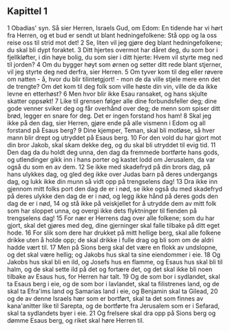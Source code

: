 ## Kapittel 1

1 Obadias' syn. Så sier Herren, Israels Gud, om Edom: En tidende har vi hørt fra Herren, og et bud er sendt ut blant hedningefolkene: Stå opp og la oss reise oss til strid mot det!
2 Se, liten vil jeg gjøre deg blant hedningefolkene; du skal bli dypt foraktet.
3 Ditt hjertes overmot har dåret deg, du som bor i fjellkløfter, i din høye bolig, du som sier i ditt hjerte: Hvem vil styrte meg ned til jorden?
4 Om du bygger høyt som ørnen og setter ditt rede blant stjerner, vil jeg styrte deg ned derfra, sier Herren.
5 Om tyver kom til deg eller røvere om natten - å, hvor du blir tilintetgjort! - mon de da ville stjele mere enn det de trengte? Om det kom til deg folk som ville høste din vin, ville de da ikke levne en etterhøst?
6 Men hvor blir ikke Esau ransaket, og hans skjulte skatter oppsøkt!
7 Like til grensen følger alle dine forbundsfeller deg; dine gode venner sviker deg og får overhånd over deg; de menn som spiser ditt brød, legger en snare for deg. Det er ingen forstand hos ham!
8 Skal jeg ikke på den dag, sier Herren, gjøre ende på alle vismenn i Edom og all forstand på Esaus berg?
9 Dine kjemper, Teman, skal bli motløse, så hver mann blir drept og utryddet på Esaus berg.
10 For den vold du har gjort mot din bror Jakob, skal skam dekke deg, og du skal bli utryddet til evig tid.
11 Den dag da du holdt deg unna, den dag da fremmede bortførte hans gods, og utlendinger gikk inn i hans porter og kastet lodd om Jerusalem, da var også du som en av dem.
12 Se ikke med skadefryd på din brors dag, på hans ulykkes dag, og gled deg ikke over Judas barn på deres undergangs dag, og lukk ikke din munn så vidt opp på trengselens dag!
13 Dra ikke inn gjennom mitt folks port den dag de er i nød, se ikke også du med skadefryd på deres ulykke den dag de er i nød, og legg ikke hånd på deres gods den dag de er i nød,
14 og stå ikke på veiskjellet for å utrydde dem av mitt folk som har sloppet unna, og overgi ikke dets flyktninger til fienden på trengselens dag!
15 For nær er Herrens dag over alle folkene; som du har gjort, skal det gjøres med deg, dine gjerninger skal falle tilbake på ditt eget hode.
16 For slik som dere har drukket på mitt hellige berg, skal alle folkene drikke uten å holde opp; de skal drikke i fulle drag og bli som om de aldri hadde vært til.
17 Men på Sions berg skal det være en flokk av undslopne, og det skal være hellig; og Jakobs hus skal ta sine eiendommer i eie.
18 Og Jakobs hus skal bli en ild, og Josefs hus en flamme, og Esaus hus skal bli til halm, og de skal sette ild på det og fortære det, og det skal ikke bli noen tilbake av Esaus hus, for Herren har talt.
19 Og de som bor i sydlandet, skal ta Esaus berg i eie, og de som bor i lavlandet, skal ta filistrenes land, og de skal ta Efra'ims land og Samarias land i eie, og Benjamin skal ta Gilead,
20 og de av denne Israels hær som er bortført, skal ta det som finnes av kana'anitter like til Sarepta, og de bortførte fra Jerusalem som er i Sefarad, skal ta sydlandets byer i eie.
21 Og frelsere skal dra opp på Sions berg og dømme Esaus berg, og riket skal høre Herren til.
